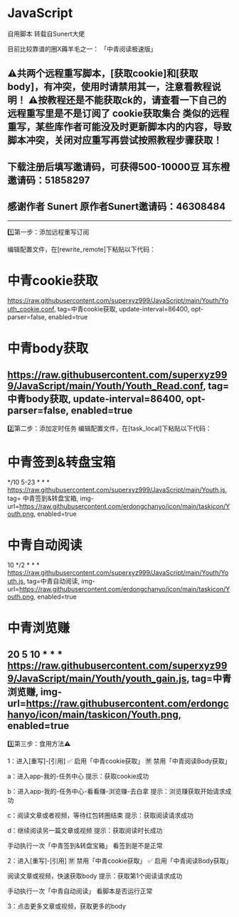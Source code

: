 # JavaScript
自用脚本
转载自Sunert大佬

目前比较靠谱的圈X薅羊毛之一：
「中青阅读极速版」

⚠️共两个远程重写脚本，[获取cookie]和[获取body]，有冲突，使用时请禁用其一，注意看教程说明！
⚠️按教程还是不能获取ck的，请查看一下自己的远程重写里是不是订阅了 cookie获取集合 类似的远程重写，某些库作者可能没及时更新脚本内的内容，导致脚本冲突，关闭对应重写再尝试按照教程步骤获取！
----------
下载注册后填写邀请码，可获得500-10000豆
耳东橙邀请码：51858297
----------
感谢作者 Sunert
原作者Sunert邀请码：46308484
----------
----------

1️⃣第一步：添加远程重写订阅

编辑配置文件，在[rewrite_remote]下粘贴以下代码：

# 中青cookie获取
https://raw.githubusercontent.com/superxyz999/JavaScript/main/Youth/Youth_cookie.conf, tag=中青cookie获取, update-interval=86400, opt-parser=false, enabled=true

# 中青body获取
https://raw.githubusercontent.com/superxyz999/JavaScript/main/Youth/Youth_Read.conf, tag=中青body获取, update-interval=86400, opt-parser=false, enabled=true
----------

2️⃣第二步：添加定时任务
编辑配置文件，在[task_local]下粘贴以下代码：

# 中青签到&转盘宝箱
*/10 5-23 * * * https://raw.githubusercontent.com/superxyz999/JavaScript/main/Youth.js, tag= 中青签到&转盘宝箱, img-url=https://raw.githubusercontent.com/erdongchanyo/icon/main/taskicon/Youth.png, enabled=true

# 中青自动阅读
10 */2 * * * https://raw.githubusercontent.com/superxyz999/JavaScript/main/Youth/Youth.js, tag=中青自动阅读, img-url=https://raw.githubusercontent.com/erdongchanyo/icon/main/taskicon/Youth.png, enabled=true

# 中青浏览赚
20 5 10 * * * https://raw.githubusercontent.com/superxyz999/JavaScript/main/Youth/youth_gain.js, tag=中青浏览赚, img-url=https://raw.githubusercontent.com/erdongchanyo/icon/main/taskicon/Youth.png, enabled=true
----------

3️⃣第三步：食用方法⚠️

1：进入[重写]-[引用]
✅ 启用「中青cookie获取」
🈲 禁用「中青阅读Body获取」

a：进入app-我的-任务中心
提示：获取cookie成功

b：进入app-我的-任务中心-看看赚-浏览赚-去白拿
提示：浏览赚获取开始请求成功

c：阅读文章或者视频，等待红包转圈结束
提示：获取阅读请求成功

d：继续阅读另一篇文章或视频
提示：获取阅读时长成功

手动执行一次「中青签到&转盘宝箱」
看签到是不是正常

2：进入[重写]-[引用]
🈲 禁用「中青cookie获取」
✅ 启用「中青阅读Body获取」

阅读文章或视频，快速获取body
提示：获取第1个阅读请求成功

手动执行一次「中青自动阅读」
看脚本是否运行正常

3：点击更多文章或视频，获取更多的body
